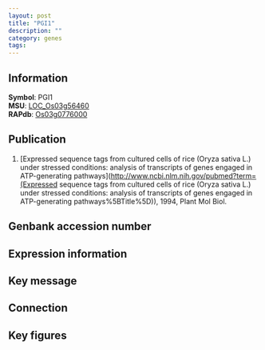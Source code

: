 ```yaml
---
layout: post
title: "PGI1"
description: ""
category: genes
tags: 
---
```


## Information
__Symbol__: PGI1  
__MSU__: [LOC_Os03g56460](http://rice.plantbiology.msu.edu/cgi-bin/ORF_infopage.cgi?orf=LOC_Os03g56460)  
__RAPdb__: [Os03g0776000](http://rapdb.dna.affrc.go.jp/viewer/gbrowse_details/irgsp1?name=Os03g0776000)  

## Publication
1. [Expressed sequence tags from cultured cells of rice (Oryza sativa L.) under stressed conditions: analysis of transcripts of genes engaged in ATP-generating pathways](http://www.ncbi.nlm.nih.gov/pubmed?term=(Expressed sequence tags from cultured cells of rice (Oryza sativa L.) under stressed conditions: analysis of transcripts of genes engaged in ATP-generating pathways%5BTitle%5D)), 1994, Plant Mol Biol.

## Genbank accession number

## Expression information

## Key message

## Connection

## Key figures


